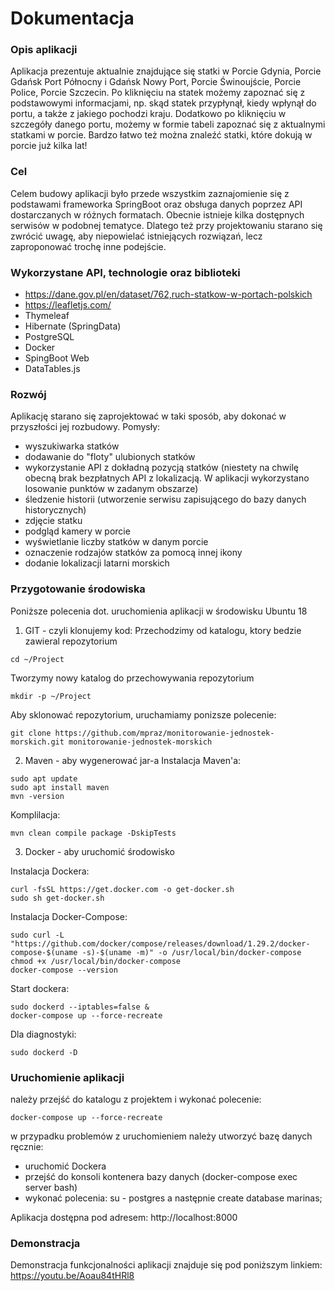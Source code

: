 # Dokumentacja

### Opis aplikacji

Aplikacja prezentuje aktualnie znajdujące się statki w Porcie Gdynia, Porcie Gdańsk Port Północny i Gdańsk Nowy Port, Porcie Świnoujście, Porcie Police, Porcie Szczecin.
Po kliknięciu na statek możemy zapoznać się z podstawowymi informacjami, np. skąd statek przypłynął, kiedy wpłynął do portu, a także z jakiego pochodzi kraju.
Dodatkowo po kliknięciu w szczegóły danego portu, możemy w formie tabeli zapoznać się z aktualnymi statkami w porcie. Bardzo łatwo też można znaleźć statki, które dokują w porcie już kilka lat!

### Cel

Celem budowy aplikacji było przede wszystkim zaznajomienie się z podstawami frameworka SpringBoot oraz obsługa danych poprzez API dostarczanych w różnych formatach.
Obecnie istnieje kilka dostępnych serwisów w podobnej tematyce. Dlatego też przy projektowaniu starano się zwrócić uwagę, aby niepowielać istniejących rozwiązań, lecz zaproponować trochę inne podejście.
### Wykorzystane API, technologie oraz biblioteki

* https://dane.gov.pl/en/dataset/762,ruch-statkow-w-portach-polskich
* https://leafletjs.com/
* Thymeleaf
* Hibernate (SpringData)
* PostgreSQL
* Docker
* SpingBoot Web
* DataTables.js

### Rozwój
Aplikację starano się zaprojektować w taki sposób, aby dokonać w przyszłości jej rozbudowy.
Pomysły:
* wyszukiwarka statków
* dodawanie do "floty" ulubionych statków
* wykorzystanie API z dokładną pozycją statków (niestety na chwilę obecną brak bezpłatnych API z lokalizacją. W aplikacji wykorzystano losowanie punktów w zadanym obszarze)
* śledzenie historii (utworzenie serwisu zapisującego do bazy danych historycznych)
* zdjęcie statku
* podgląd kamery w porcie
* wyświetlanie liczby statków w danym porcie
* oznaczenie rodzajów statków za pomocą innej ikony
* dodanie lokalizacji latarni morskich

### Przygotowanie środowiska
Poniższe polecenia dot. uruchomienia aplikacji w środowisku Ubuntu 18

1. GIT - czyli klonujemy kod:
Przechodzimy od katalogu, ktory bedzie zawieral repozytorium
```
cd ~/Project
```

Tworzymy nowy katalog do przechowywania repozytorium
```
mkdir -p ~/Project
```
Aby sklonować repozytorium, uruchamiamy ponizsze polecenie:
```
git clone https://github.com/mpraz/monitorowanie-jednostek-morskich.git monitorowanie-jednostek-morskich
```

2. Maven - aby wygenerować jar-a
Instalacja Maven'a:
```
sudo apt update
sudo apt install maven
mvn -version
```
Komplilacja:
```
mvn clean compile package -DskipTests
```
3. Docker - aby uruchomić środowisko

Instalacja Dockera:
```
curl -fsSL https://get.docker.com -o get-docker.sh
sudo sh get-docker.sh
```

Instalacja Docker-Compose:
```
sudo curl -L "https://github.com/docker/compose/releases/download/1.29.2/docker-compose-$(uname -s)-$(uname -m)" -o /usr/local/bin/docker-compose
chmod +x /usr/local/bin/docker-compose
docker-compose --version
```
Start dockera:
```
sudo dockerd --iptables=false &
docker-compose up --force-recreate
```
Dla diagnostyki:
```
sudo dockerd -D
```

### Uruchomienie aplikacji
należy przejść do katalogu z projektem i wykonać polecenie:

```
docker-compose up --force-recreate
```
w przypadku problemów z uruchomieniem należy utworzyć bazę danych ręcznie:

- uruchomić Dockera 
- przejść do konsoli kontenera bazy danych (docker-compose exec server bash)
- wykonać polecenia:
su - postgres
a następnie
create database marinas;

Aplikacja dostępna pod adresem:
http://localhost:8000

### Demonstracja

Demonstracja funkcjonalności aplikacji znajduje się pod poniższym linkiem:
https://youtu.be/Aoau84tHRl8

